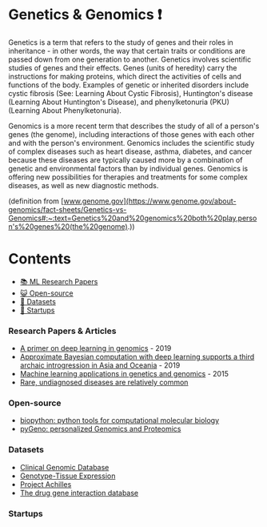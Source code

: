 # Genetics & Genomics :heavy_exclamation_mark:
Genetics is a term that refers to the study of genes and their roles in inheritance - in other words, the way that certain traits or conditions are passed down from one generation to another. Genetics involves scientific studies of genes and their effects. Genes (units of heredity) carry the instructions for making proteins, which direct the activities of cells and functions of the body. Examples of genetic or inherited disorders include cystic fibrosis (See: Learning About Cystic Fibrosis), Huntington's disease (Learning About Huntington's Disease), and phenylketonuria (PKU) (Learning About Phenylketonuria).

Genomics is a more recent term that describes the study of all of a person's genes (the genome), including interactions of those genes with each other and with the person's environment. Genomics includes the scientific study of complex diseases such as heart disease, asthma, diabetes, and cancer because these diseases are typically caused more by a combination of genetic and environmental factors than by individual genes. Genomics is offering new possibilities for therapies and treatments for some complex diseases, as well as new diagnostic methods.

(definition from [www.genome.gov](https://www.genome.gov/about-genomics/fact-sheets/Genetics-vs-Genomics#:~:text=Genetics%20and%20genomics%20both%20play,person's%20genes%20(the%20genome).))

# Contents 
- [:books: ML Research Papers](#research-papers)
- [:smiley_cat: Open-source](#open-source)
- [:notebook: Datasets](#datasets)
- [:eyes: Startups](#startups)

### Research Papers & Articles
- [A primer on deep learning in genomics](https://www.nature.com/articles/s41588-018-0295-5) - 2019
- [Approximate Bayesian computation with deep learning supports a third archaic introgression in Asia and Oceania](https://www.nature.com/articles/s41467-018-08089-7) - 2019
- [Machine learning applications in genetics and genomics](https://www.nature.com/articles/nrg3920) - 2015
- [Rare, undiagnosed diseases are relatively common](https://individualizedmedicineblog.mayoclinic.org/2019/04/16/rare-undiagnosed-diseases-are-relatively-common/#:~:text=As%20many%20as%2025%20million,rare%20diseases%20are%20relatively%20common)

### Open-source
- [biopython: python tools for computational molecular biology](https://github.com/biopython/biopython)
- [pyGeno: personalized Genomics and Proteomics](https://github.com/tariqdaouda/pyGeno)

### Datasets
- [Clinical Genomic Database](https://research.nhgri.nih.gov/CGD/)
- [Genotype-Tissue Expression](https://commonfund.nih.gov/GTEx/)
- [Project Achilles](https://portals.broadinstitute.org/achilles)
- [The drug gene interaction database](http://www.dgidb.org/)
### Startups
